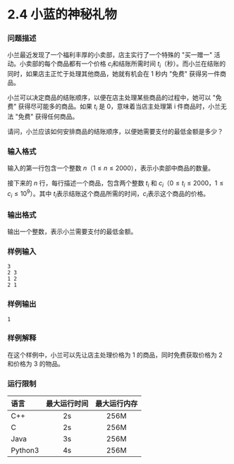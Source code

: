 # 2.4 小蓝的神秘礼物

### 问题描述

小兰最近发现了一个福利丰厚的小卖部，店主实行了一个特殊的 "买一赠一" 活动。小卖部的每个商品都有一个价格 $c_i$​ 和结账所需时间 $t_i$​（秒）。而小兰在结账的同时，如果店主正忙于处理其他商品，她就有机会在 1 秒内 "免费" 获得另一件商品。

小兰可以决定商品的结账顺序，以便在店主处理某些商品的过程中，她可以 "免费" 获得尽可能多的商品。如果 $t_i$​ 是 0，意味着当店主处理第 i 件商品时，小兰无法 "免费" 获得任何商品。

请问，小兰应该如何安排商品的结账顺序，以便她需要支付的最低金额是多少？

### 输入格式

输入的第一行包含一个整数 $n（1≤n≤2000）$，表示小卖部中商品的数量。

接下来的 $n$ 行，每行描述一个商品，包含两个整数 $t_i$​ 和 $c_i（0≤t_i​≤2000，1≤c_i​≤10^9）$。其中 $t_i$​ 表示结账这个商品所需的时间，$c_i$​ 表示这个商品的价格。

### 输出格式

输出一个整数，表示小兰需要支付的最低金额。

### 样例输入

```text
3
2 3
1 2
2 1
```

### 样例输出

```text
1
```

### 样例解释

在这个样例中，小兰可以先让店主处理价格为 1 的商品，同时免费获取价格为 2 和价格为 3 的物品。

### 运行限制

| 语言      | 最大运行时间 | 最大运行内存 |
| :------ | :----: | :----: |
| C++     |   2s   |  256M  |
| C       |   2s   |  256M  |
| Java    |   3s   |  256M  |
| Python3 |   4s   |  256M  |